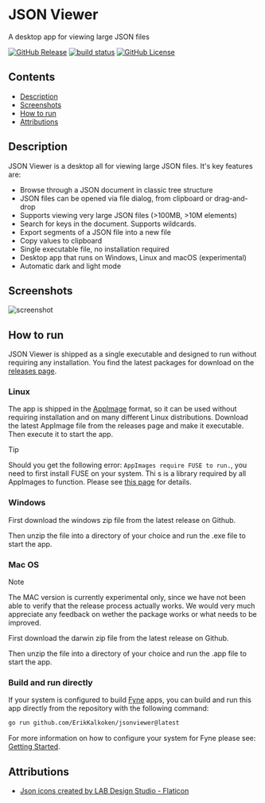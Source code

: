 # JSON Viewer

A desktop app for viewing large JSON files

[![GitHub Release](https://img.shields.io/github/v/release/ErikKalkoken/jsonviewer)](https://github.com/ErikKalkoken/jsonviewer)
[![build status](https://github.com/ErikKalkoken/jsonviewer/actions/workflows/ci-cd.yml/badge.svg)](https://github.com/ErikKalkoken/jsonviewer/actions/workflows/ci-cd.yml)
[![GitHub License](https://img.shields.io/github/license/ErikKalkoken/jsonviewer)](https://github.com/ErikKalkoken/jsonviewer)

## Contents

- [Description](#description)
- [Screenshots](#screenshots)
- [How to run](#how-to-run)
- [Attributions](#attributions)

## Description

JSON Viewer is a desktop all for viewing large JSON files. It's key features are:

- Browse through a JSON document in classic tree structure
- JSON files can be opened via file dialog, from clipboard or drag-and-drop
- Supports viewing very large JSON files (>100MB, >10M elements)
- Search for keys in the document. Supports wildcards.
- Export segments of a JSON file into a new file
- Copy values to clipboard
- Single executable file, no installation required
- Desktop app that runs on Windows, Linux and macOS (experimental)
- Automatic dark and light mode

## Screenshots

![screenshot](https://cdn.imgpile.com/f/Nqv5wTv_xl.png)

## How to run

JSON Viewer is shipped as a single executable and designed to run without requiring any installation. You find the latest packages for download on the [releases page](https://github.com/ErikKalkoken/jsonviewer/releases).

### Linux

The app is shipped in the [AppImage](https://appimage.org/) format, so it can be used without requiring installation and on many different Linux distributions. Download the latest AppImage file from the releases page and make it executable. Then execute it to start the app.

> [!TIP]
> Should you get the following error: `AppImages require FUSE to run.`, you need to first install FUSE on your system. Thi s is a library required by all AppImages to function. Please see [this page](https://docs.appimage.org/user-guide/troubleshooting/fuse.html#the-appimage-tells-me-it-needs-fuse-to-run) for details.

### Windows

First download the windows zip file from the latest release on Github.

Then unzip the file into a directory of your choice and run the .exe file to start the app.

### Mac OS

> [!NOTE]
> The MAC version is currently experimental only, since we have not been able to verify that the release process actually works. We would very much appreciate any feedback on wether the package works or what needs to be improved.

First download the darwin zip file from the latest release on Github.

Then unzip the file into a directory of your choice and run the .app file to start the app.

### Build and run directly

If your system is configured to build [Fyne](https://fyne.io/) apps, you can build and run this app directly from the repository with the following command:

```sh
go run github.com/ErikKalkoken/jsonviewer@latest
```

For more information on how to configure your system for Fyne please see: [Getting Started](https://docs.fyne.io/started/).

## Attributions

- [Json icons created by LAB Design Studio - Flaticon](https://www.flaticon.com/free-icons/json)
